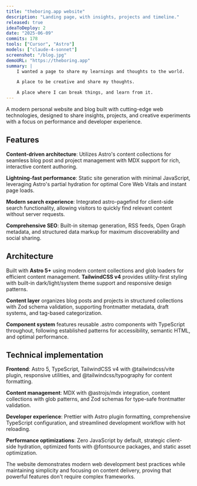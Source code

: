```yaml
---
title: "theboring.app website"
description: "Landing page, with insights, projects and timeline."
released: true
ideaToDeploy: 2
date: "2025-06-09"
commits: 178
tools: ["Cursor", "Astro"]
models: ["claude-4-sonnet"]
screenshot: "/blog.jpg"
demoURL: "https://theboring.app"
summary: |
    I wanted a page to share my learnings and thoughts to the world. 

    A place to be creative and share my thoughts. 

    A place where I can break things, and learn from it.
---
```


A modern personal website and blog built with cutting-edge web technologies, designed to share insights, projects, and creative experiments with a focus on performance and developer experience.

## Features

**Content-driven architecture**: Utilizes Astro's content collections for seamless blog post and project management with MDX support for rich, interactive content authoring.

**Lightning-fast performance**: Static site generation with minimal JavaScript, leveraging Astro's partial hydration for optimal Core Web Vitals and instant page loads.

**Modern search experience**: Integrated astro-pagefind for client-side search functionality, allowing visitors to quickly find relevant content without server requests.

**Comprehensive SEO**: Built-in sitemap generation, RSS feeds, Open Graph metadata, and structured data markup for maximum discoverability and social sharing.

## Architecture

Built with **Astro 5+** using modern content collections and glob loaders for efficient content management. **TailwindCSS v4** provides utility-first styling with built-in dark/light/system theme support and responsive design patterns.

**Content layer** organizes blog posts and projects in structured collections with Zod schema validation, supporting frontmatter metadata, draft systems, and tag-based categorization.

**Component system** features reusable .astro components with TypeScript throughout, following established patterns for accessibility, semantic HTML, and optimal performance.

## Technical implementation

**Frontend**: Astro 5, TypeScript, TailwindCSS v4 with @tailwindcss/vite plugin, responsive utilities, and @tailwindcss/typography for content formatting.

**Content management**: MDX with @astrojs/mdx integration, content collections with glob patterns, and Zod schemas for type-safe frontmatter validation.

**Developer experience**: Prettier with Astro plugin formatting, comprehensive TypeScript configuration, and streamlined development workflow with hot reloading.

**Performance optimizations**: Zero JavaScript by default, strategic client-side hydration, optimized fonts with @fontsource packages, and static asset optimization.

The website demonstrates modern web development best practices while maintaining simplicity and focusing on content delivery, proving that powerful features don't require complex frameworks.

